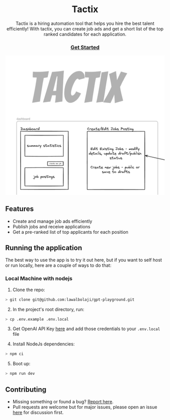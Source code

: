 <h1 align="center">Tactix</h1>

<p align="center">Tactix is a hiring automation tool that helps you hire the best talent efficiently! With tactix, you can create job ads and get a short list of the top ranked candidates for each application.</p>

<h3 align="center">
  <b><a href="https://tactix-z2o.vercel.app">Get Started</a></b>
</h3>

![alt text](../docs/tactix.png)

## Features

- Create and manage job ads efficiently
- Publish jobs and receive applications
- Get a pre-ranked list of top applicants for each position

## Running the application

The best way to use the app is to try it out here, but if you want to self host or run locally, here are a couple of ways to do that:

### Local Machine with nodejs

1. Clone the repo:

```sh
> git clone git@github.com:lawalbolaji/gpt-playground.git
```

2. In the project's root directory, run:

```sh
> cp .env.example .env.local
```

3. Get OpenAI API Key [here](https://platform.openai.com/account/api-keys) and add those credentials to your `.env.local` file

4. Install NodeJs dependencies:

```sh
> npm ci
```

5. Boot up:

```sh
> npm run dev
```

## Contributing

- Missing something or found a bug? [Report here](https://github.com/lawalbolaji/tactix-z2o/issues).
- Pull requests are welcome but for major issues, please open an issue [here](https://github.com/lawalbolaji/tactix-z2o/issues) for discussion first.
